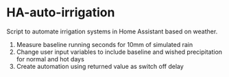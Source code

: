 # HA-auto-irrigation
Script to automate irrigation systems in Home Assistant based on weather.

1. Measure baseline running seconds for 10mm of simulated rain
2. Change user input variables to include baseline and wished precipitation for normal and hot days
3. Create automation using returned value as switch off delay
